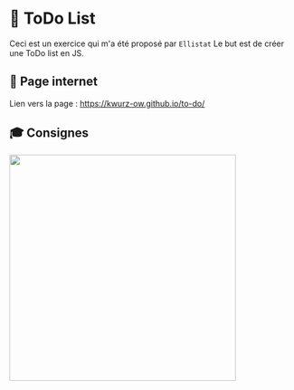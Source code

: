 # 🦄 ToDo List

Ceci est un exercice qui m'a été proposé par `Ellistat`
Le but est de créer une ToDo list en JS.

## 📄 Page internet

Lien vers la page : https://kwurz-ow.github.io/to-do/

## 🎓 Consignes

<img src="https://raw.githubusercontent.com/KWurZ-Ow/to-do/sources/src/assets/consignes.png" width="400"/>

